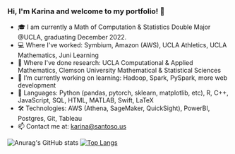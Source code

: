 ### Hi, I'm Karina and welcome to my portfolio! 👋

- 🎓 I am currently a Math of Computation & Statistics Double Major @UCLA, graduating December 2022.
- 💻 Where I've worked: Symbium, Amazon (AWS), UCLA Athletics, UCLA Mathematics, Juni Learning
- 🌱 Where I've done research: UCLA Computational & Applied Mathematics, Clemson University Mathematical & Statistical Sciences
- 🔭 I’m currently working on learning: Hadoop, Spark, PySpark, more web development
- 💬 Languages: Python (pandas, pytorch, sklearn, matplotlib, etc), R, C++, JavaScript, SQL, HTML, MATLAB, Swift, LaTeX
- 🛠 Technologies: AWS (Athena, SageMaker, QuickSight), PowerBI, Postgres, Git, Tableau
- 📫 Contact me at: karina@santoso.us

![Anurag's GitHub stats](https://github-readme-stats.vercel.app/api?username=kcsantoso&show_icons=true&theme=tokyonight)
[![Top Langs](https://github-readme-stats.vercel.app/api/top-langs/?username=kcsantoso&theme=tokyonight&layout=compact)](https://github.com/anuraghazra/github-readme-stats)

